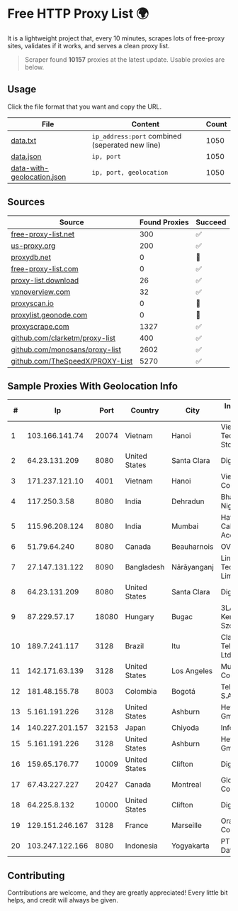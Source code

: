 
# Free HTTP Proxy List 🌍

It is a lightweight project that, every 10 minutes, scrapes lots of free-proxy sites, validates if it works, and serves a clean proxy list.


> Scraper found **10157** proxies at the latest update. Usable proxies are below.

## Usage

Click the file format that you want and copy the URL.


|File|Content|Count|
|----|-------|-----|
|[data.txt](https://raw.githubusercontent.com/themiralay/Proxy-List-World/master/data.txt)|`ip_address:port` combined (seperated new line)|1050|
|[data.json](https://raw.githubusercontent.com/themiralay/Proxy-List-World/master/data.json)|`ip, port`|1050|
|[data-with-geolocation.json](https://raw.githubusercontent.com/themiralay/Proxy-List-World/master/data-with-geolocation.json)|`ip, port, geolocation`|1050|

## Sources

|Source|Found Proxies|Succeed|
|------|-------------|-------|
|[free-proxy-list.net](https://free-proxy-list.net)|300|✅|
|[us-proxy.org](https://www.us-proxy.org)|200|✅|
|[proxydb.net](http://proxydb.net)|0|🚫|
|[free-proxy-list.com](https://free-proxy-list.com/?page=&port=&type%5B%5D=http&type%5B%5D=https&up_time=0&search=Search)|0|✅|
|[proxy-list.download](https://www.proxy-list.download/HTTP)|26|✅|
|[vpnoverview.com](https://vpnoverview.com/privacy/anonymous-browsing/free-proxy-servers)|32|✅|
|[proxyscan.io](https://www.proxyscan.io)|0|🚫|
|[proxylist.geonode.com](https://proxylist.geonode.com/api/proxy-list?limit=300&page=1&sort_by=lastChecked&sort_type=desc&protocols=http,https)|0|🚫|
|[proxyscrape.com](https://api.proxyscrape.com/v2/?request=displayproxies&protocol=http&timeout=10000&country=all&ssl=all&anonymity=all)|1327|✅|
|[github.com/clarketm/proxy-list](https://raw.githubusercontent.com/clarketm/proxy-list/master/proxy-list-raw.txt)|400|✅|
|[github.com/monosans/proxy-list](https://raw.githubusercontent.com/monosans/proxy-list/main/proxies/http.txt)|2602|✅|
|[github.com/TheSpeedX/PROXY-List](https://raw.githubusercontent.com/TheSpeedX/PROXY-List/master/http.txt)|5270|✅|


## Sample Proxies With Geolocation Info

|#|Ip|Port|Country|City|Internet Service Provider|
|-|--|----|-------|----|-------------------------|
|1|103.166.141.74|20074|Vietnam|Hanoi|Viet NAM Cloud Technology Joint Stock Company|
|2|64.23.131.209|8080|United States|Santa Clara|DigitalOcean, LLC|
|3|171.237.121.10|4001|Vietnam|Hanoi|Viettel Corporation|
|4|117.250.3.58|8080|India|Dehradun|Bharat Sanchar Nigam Ltd|
|5|115.96.208.124|8080|India|Mumbai|Hathway IP over Cable Internet Access|
|6|51.79.64.240|8080|Canada|Beauharnois|OVH SAS|
|7|27.147.131.122|8090|Bangladesh|Nārāyanganj|Link3 Technologies Limited|
|8|64.23.131.209|8080|United States|Santa Clara|DigitalOcean, LLC|
|9|87.229.57.17|18080|Hungary|Bugac|3LAN Kereskedelmi es Szolgaltato Kft.|
|10|189.7.241.117|3128|Brazil|Itu|Claro NXT Telecomunicacoes Ltda|
|11|142.171.63.139|3128|United States|Los Angeles|Multacom Corporation|
|12|181.48.155.78|8003|Colombia|Bogotá|Telmex Colombia S.A.|
|13|5.161.191.226|3128|United States|Ashburn|Hetzner Online GmbH|
|14|140.227.201.157|32153|Japan|Chiyoda|InfoSphere|
|15|5.161.191.226|3128|United States|Ashburn|Hetzner Online GmbH|
|16|159.65.176.77|10009|United States|Clifton|DigitalOcean, LLC|
|17|67.43.227.227|20427|Canada|Montreal|GloboTech Communications|
|18|64.225.8.132|10000|United States|Clifton|DigitalOcean, LLC|
|19|129.151.246.167|3128|France|Marseille|Oracle Corporation|
|20|103.247.122.166|8080|Indonesia|Yogyakarta|PT Media Sarana Data|



## Contributing

Contributions are welcome, and they are greatly appreciated! Every
little bit helps, and credit will always be given.

